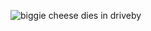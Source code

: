 ![biggie cheese dies in driveby](https://external-content.duckduckgo.com/iu/?u=https%3A%2F%2Fimageproxy.ifunny.co%2Fcrop%3Ax-20%2Cresize%3A640x%2Cquality%3A90x75%2Fimages%2Ff07c8f839d910675ca512eed0a1bccff453c77ec83c8255ab4cb1eabaddf3d59_1.jpg&f=1&nofb=1)